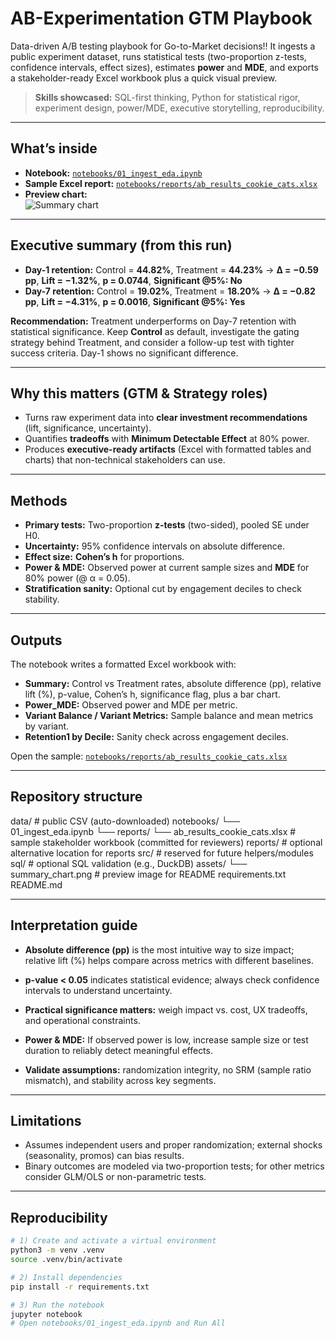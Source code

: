 # AB-Experimentation GTM Playbook

Data-driven A/B testing playbook for Go-to-Market decisions!!
It ingests a public experiment dataset, runs statistical tests (two-proportion z-tests, confidence intervals, effect sizes), estimates **power** and **MDE**, and exports a stakeholder-ready Excel workbook plus a quick visual preview.

> **Skills showcased:** SQL-first thinking, Python for statistical rigor, experiment design, power/MDE, executive storytelling, reproducibility.

---

## What’s inside
- **Notebook:** [`notebooks/01_ingest_eda.ipynb`](notebooks/01_ingest_eda.ipynb)  
- **Sample Excel report:** [`notebooks/reports/ab_results_cookie_cats.xlsx`](notebooks/reports/ab_results_cookie_cats.xlsx)  
- **Preview chart:**  
  ![Summary chart](reports/assets/summary_chart.png)

---

## Executive summary (from this run)
- **Day-1 retention:** Control = **44.82%**, Treatment = **44.23%** → **Δ = −0.59 pp**, **Lift = −1.32%**, **p = 0.0744**, **Significant @5%: No**  
- **Day-7 retention:** Control = **19.02%**, Treatment = **18.20%** → **Δ = −0.82 pp**, **Lift = −4.31%**, **p = 0.0016**, **Significant @5%: Yes**

**Recommendation:** Treatment underperforms on Day-7 retention with statistical significance. Keep **Control** as default, investigate the gating strategy behind Treatment, and consider a follow-up test with tighter success criteria. Day-1 shows no significant difference.

---

## Why this matters (GTM & Strategy roles)
- Turns raw experiment data into **clear investment recommendations** (lift, significance, uncertainty).
- Quantifies **tradeoffs** with **Minimum Detectable Effect** at 80% power.
- Produces **executive-ready artifacts** (Excel with formatted tables and charts) that non-technical stakeholders can use.

---

## Methods
- **Primary tests:** Two-proportion **z-tests** (two-sided), pooled SE under H0.  
- **Uncertainty:** 95% confidence intervals on absolute difference.  
- **Effect size:** **Cohen’s h** for proportions.  
- **Power & MDE:** Observed power at current sample sizes and **MDE** for 80% power (@ α = 0.05).  
- **Stratification sanity:** Optional cut by engagement deciles to check stability.

---

## Outputs
The notebook writes a formatted Excel workbook with:
- **Summary:** Control vs Treatment rates, absolute difference (pp), relative lift (%), p-value, Cohen’s h, significance flag, plus a bar chart.  
- **Power_MDE:** Observed power and MDE per metric.  
- **Variant Balance / Variant Metrics:** Sample balance and mean metrics by variant.  
- **Retention1 by Decile:** Sanity check across engagement deciles.

Open the sample: [`notebooks/reports/ab_results_cookie_cats.xlsx`](notebooks/reports/ab_results_cookie_cats.xlsx)

---

## Repository structure 

data/                 # public CSV (auto-downloaded)
notebooks/
  └── 01_ingest_eda.ipynb
  └── reports/
      └── ab_results_cookie_cats.xlsx   # sample stakeholder workbook (committed for reviewers)
reports/              # optional alternative location for reports
src/                  # reserved for future helpers/modules
sql/                  # optional SQL validation (e.g., DuckDB)
assets/
  └── summary_chart.png                  # preview image for README
requirements.txt
README.md

---

## Interpretation guide


- **Absolute difference (pp)** is the most intuitive way to size impact; relative lift (%) helps compare across metrics with different baselines.

- **p-value < 0.05** indicates statistical evidence; always check confidence intervals to understand uncertainty.

- **Practical significance matters:** weigh impact vs. cost, UX tradeoffs, and operational constraints.

- **Power & MDE:** If observed power is low, increase sample size or test duration to reliably detect meaningful effects.

- **Validate assumptions:** randomization integrity, no SRM (sample ratio mismatch), and stability across key segments.

---

## Limitations

- Assumes independent users and proper randomization; external shocks (seasonality, promos) can bias results.
- Binary outcomes are modeled via two-proportion tests; for other metrics consider GLM/OLS or non-parametric tests.

---

## Reproducibility
```bash
# 1) Create and activate a virtual environment
python3 -m venv .venv
source .venv/bin/activate

# 2) Install dependencies
pip install -r requirements.txt

# 3) Run the notebook
jupyter notebook
# Open notebooks/01_ingest_eda.ipynb and Run All

